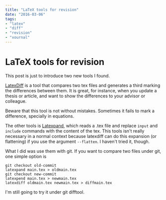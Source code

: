 ```yaml
---
title: "LaTeX tools for revision"
date: "2016-03-06"
tags:
- "latex"
- "diff"
- "revision"
- "xournal"
---
```


# LaTeX tools for revision


This post is just to introduce two new tools I found.

[LatexDiff](https://github.com/ftilmann/latexdiff) is a tool that compares two
tex files and generates a third marking the differences between them.
It is great, for instance, when you update a thesis or article, and want to show
the differences to your advisor or colleague.

Beware that this tool is not without mistakes. Sometimes it fails to mark a
difference, specially in equations.

The other tools is [Latexpand](https://gitlab.com/latexpand/latexpand), which
reads a .tex file and replace `input` and `include` commands with the content of
the tex.
This tools isn't really necessary in a normal context because latexdiff can do
this expansion (or flattening) if you use the argument `--flatten`. I haven't
tried it, though.

What I did was use them with git. If you want to compare two files under git,
one simple option is

```
git checkout old-commit
latexpand main.tex > oldmain.tex
git checkout new-commit
latexpend main.tex > newmain.tex
latexdiff oldmain.tex newmain.tex > diffmain.tex
```

I'm still going to try it under git difftool.
